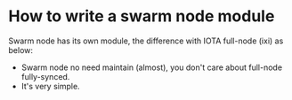 # How to write a swarm node module

Swarm node has its own module, the difference with IOTA full-node (ixi) as below:

* Swarm node no need maintain (almost), you don't care about full-node fully-synced.
* It's very simple.
